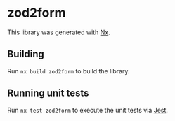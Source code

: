# zod2form

This library was generated with [Nx](https://nx.dev).

## Building

Run `nx build zod2form` to build the library.

## Running unit tests

Run `nx test zod2form` to execute the unit tests via [Jest](https://jestjs.io).
